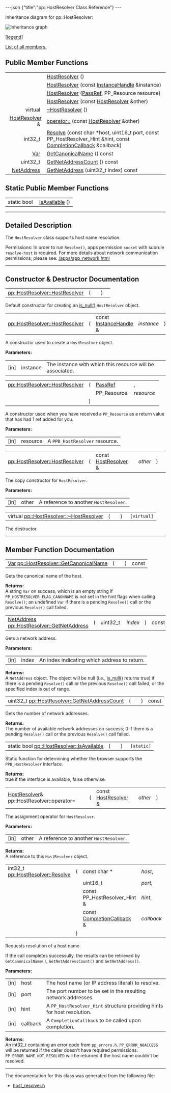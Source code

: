 ---json {"title":"pp::HostResolver Class Reference"} ---

Inheritance diagram for pp::HostResolver:

![Inheritance graph](/docs/native-client/pepper_stable/cpp/classpp_1_1_host_resolver__inherit__graph.png)

<span class="legend">\[[legend](/docs/native-client/pepper_stable/cpp/graph_legend/)\]</span>

[List of all members.](/docs/native-client/pepper_stable/cpp/classpp_1_1_host_resolver-members/)

Public Member Functions
-----------------------

<table><tbody><tr class="odd"><td style="text-align: right;"> </td><td><a href="/docs/native-client/pepper_stable/cpp/classpp_1_1_host_resolver#a98885c5eb6ba873ee54cbb657f9e43f5" class="el">HostResolver</a> ()</td></tr><tr class="even"><td style="text-align: right;"> </td><td><a href="/docs/native-client/pepper_stable/cpp/classpp_1_1_host_resolver#aea32a40269f4ad3dc9d9cbadc89bea4f" class="el">HostResolver</a> (const <a href="/docs/native-client/pepper_stable/cpp/classpp_1_1_instance_handle/" class="el">InstanceHandle</a> &amp;instance)</td></tr><tr class="odd"><td style="text-align: right;"> </td><td><a href="/docs/native-client/pepper_stable/cpp/classpp_1_1_host_resolver#adc4f2b44c8281920fbce2c4b93eddce2" class="el">HostResolver</a> (<a href="/docs/native-client/pepper_stable/cpp/namespacepp#a339083c1beec620267bf8b3c55decaa5" class="el">PassRef</a>, PP_Resource resource)</td></tr><tr class="even"><td style="text-align: right;"> </td><td><a href="/docs/native-client/pepper_stable/cpp/classpp_1_1_host_resolver#a74ea3a85ad41ded8128b188c821cdb28" class="el">HostResolver</a> (const <a href="/docs/native-client/pepper_stable/cpp/classpp_1_1_host_resolver/" class="el">HostResolver</a> &amp;other)</td></tr><tr class="odd"><td style="text-align: right;">virtual </td><td><a href="/docs/native-client/pepper_stable/cpp/classpp_1_1_host_resolver#ad4d39f4e863917bc881fc98c236c9f84" class="el">~HostResolver</a> ()</td></tr><tr class="even"><td style="text-align: right;"><a href="/docs/native-client/pepper_stable/cpp/classpp_1_1_host_resolver/" class="el">HostResolver</a> &amp; </td><td><a href="/docs/native-client/pepper_stable/cpp/classpp_1_1_host_resolver#ab773cb42d3130d6973a8743bc7aba7bd" class="el">operator=</a> (const <a href="/docs/native-client/pepper_stable/cpp/classpp_1_1_host_resolver/" class="el">HostResolver</a> &amp;other)</td></tr><tr class="odd"><td style="text-align: right;">int32_t </td><td><a href="/docs/native-client/pepper_stable/cpp/classpp_1_1_host_resolver#a894d4ae712b4b30e639f6d838c2f9d98" class="el">Resolve</a> (const char *host, uint16_t port, const PP_HostResolver_Hint &amp;hint, const <a href="/docs/native-client/pepper_stable/cpp/classpp_1_1_completion_callback/" class="el">CompletionCallback</a> &amp;callback)</td></tr><tr class="even"><td style="text-align: right;"><a href="/docs/native-client/pepper_stable/cpp/classpp_1_1_var/" class="el">Var</a> </td><td><a href="/docs/native-client/pepper_stable/cpp/classpp_1_1_host_resolver#aaa2e0834d48b8356f8f3185bc615611d" class="el">GetCanonicalName</a> () const</td></tr><tr class="odd"><td style="text-align: right;">uint32_t </td><td><a href="/docs/native-client/pepper_stable/cpp/classpp_1_1_host_resolver#ace959e4cb6fd0a51669f6eff64e08ae3" class="el">GetNetAddressCount</a> () const</td></tr><tr class="even"><td style="text-align: right;"><a href="/docs/native-client/pepper_stable/cpp/classpp_1_1_net_address/" class="el">NetAddress</a> </td><td><a href="/docs/native-client/pepper_stable/cpp/classpp_1_1_host_resolver#a3680cf97d53a80a536c5dc6441a4c6e7" class="el">GetNetAddress</a> (uint32_t index) const</td></tr></tbody></table>

Static Public Member Functions
------------------------------

<table><tbody><tr class="odd"><td style="text-align: right;">static bool </td><td><a href="/docs/native-client/pepper_stable/cpp/classpp_1_1_host_resolver#ad56c139fa37d665cbb7e33f4d592b421" class="el">IsAvailable</a> ()</td></tr></tbody></table>

------------------------------------------------------------------------

<span id="details" class="anchor" style="margin: 0;"></span>

Detailed Description
--------------------

The `HostResolver` class supports host name resolution.

Permissions: In order to run `Resolve()`, apps permission `socket` with subrule `resolve-host` is required. For more details about network communication permissions, please see: [/apps/app\_network.html](/apps/app_network.html)

------------------------------------------------------------------------

Constructor & Destructor Documentation
--------------------------------------

<span id="a98885c5eb6ba873ee54cbb657f9e43f5" class="anchor" style="margin: 0;"></span>

<table><tbody><tr class="odd"><td><a href="/docs/native-client/pepper_stable/cpp/classpp_1_1_host_resolver#a98885c5eb6ba873ee54cbb657f9e43f5" class="el">pp::HostResolver::HostResolver</a></td><td>(</td><td></td><td>)</td><td></td></tr></tbody></table>

Default constructor for creating an <a href="/docs/native-client/pepper_stable/cpp/classpp_1_1_resource#a859068e34cdc2dc0b78754c255323aa9" class="el" title="This functions determines if this resource is invalid or uninitialized.">is_null()</a> `HostResolver` object.

<span id="aea32a40269f4ad3dc9d9cbadc89bea4f" class="anchor" style="margin: 0;"></span>

<table><tbody><tr class="odd"><td><a href="/docs/native-client/pepper_stable/cpp/classpp_1_1_host_resolver#a98885c5eb6ba873ee54cbb657f9e43f5" class="el">pp::HostResolver::HostResolver</a></td><td>(</td><td>const <a href="/docs/native-client/pepper_stable/cpp/classpp_1_1_instance_handle/" class="el">InstanceHandle</a> &amp; </td><td><em>instance</em></td><td>)</td><td><code> [explicit]</code></td></tr></tbody></table>

A constructor used to create a `HostResolver` object.

**Parameters:**  
<table><tbody><tr class="odd"><td>[in]</td><td>instance</td><td>The instance with which this resource will be associated.</td></tr></tbody></table>

<span id="adc4f2b44c8281920fbce2c4b93eddce2" class="anchor" style="margin: 0;"></span>

<table><tbody><tr class="odd"><td><a href="/docs/native-client/pepper_stable/cpp/classpp_1_1_host_resolver#a98885c5eb6ba873ee54cbb657f9e43f5" class="el">pp::HostResolver::HostResolver</a></td><td>(</td><td><a href="/docs/native-client/pepper_stable/cpp/namespacepp#a339083c1beec620267bf8b3c55decaa5" class="el">PassRef</a> </td><td>,</td></tr><tr class="even"><td></td><td></td><td>PP_Resource </td><td><em>resource</em> </td></tr><tr class="odd"><td></td><td>)</td><td></td><td></td></tr></tbody></table>

A constructor used when you have received a `PP_Resource` as a return value that has had 1 ref added for you.

**Parameters:**  
<table><tbody><tr class="odd"><td>[in]</td><td>resource</td><td>A <code>PPB_HostResolver</code> resource.</td></tr></tbody></table>

<span id="a74ea3a85ad41ded8128b188c821cdb28" class="anchor" style="margin: 0;"></span>

<table><tbody><tr class="odd"><td><a href="/docs/native-client/pepper_stable/cpp/classpp_1_1_host_resolver#a98885c5eb6ba873ee54cbb657f9e43f5" class="el">pp::HostResolver::HostResolver</a></td><td>(</td><td>const <a href="/docs/native-client/pepper_stable/cpp/classpp_1_1_host_resolver/" class="el">HostResolver</a> &amp; </td><td><em>other</em></td><td>)</td><td></td></tr></tbody></table>

The copy constructor for `HostResolver`.

**Parameters:**  
<table><tbody><tr class="odd"><td>[in]</td><td>other</td><td>A reference to another <code>HostResolver</code>.</td></tr></tbody></table>

<span id="ad4d39f4e863917bc881fc98c236c9f84" class="anchor" style="margin: 0;"></span>

<table><tbody><tr class="odd"><td>virtual <a href="/docs/native-client/pepper_stable/cpp/classpp_1_1_host_resolver#ad4d39f4e863917bc881fc98c236c9f84" class="el">pp::HostResolver::~HostResolver</a></td><td>(</td><td></td><td>)</td><td><code> [virtual]</code></td></tr></tbody></table>

The destructor.

------------------------------------------------------------------------

Member Function Documentation
-----------------------------

<span id="aaa2e0834d48b8356f8f3185bc615611d" class="anchor" style="margin: 0;"></span>

<table><tbody><tr class="odd"><td><a href="/docs/native-client/pepper_stable/cpp/classpp_1_1_var/" class="el">Var</a> <a href="/docs/native-client/pepper_stable/cpp/classpp_1_1_host_resolver#aaa2e0834d48b8356f8f3185bc615611d" class="el">pp::HostResolver::GetCanonicalName</a></td><td>(</td><td></td><td>)</td><td>const</td></tr></tbody></table>

Gets the canonical name of the host.

**Returns:**  
A string `Var` on success, which is an empty string if `PP_HOSTRESOLVER_FLAG_CANONNAME` is not set in the hint flags when calling `Resolve()`; an undefined `Var` if there is a pending `Resolve()` call or the previous `Resolve()` call failed.

<span id="a3680cf97d53a80a536c5dc6441a4c6e7" class="anchor" style="margin: 0;"></span>

<table><tbody><tr class="odd"><td><a href="/docs/native-client/pepper_stable/cpp/classpp_1_1_net_address/" class="el">NetAddress</a> <a href="/docs/native-client/pepper_stable/cpp/classpp_1_1_host_resolver#a3680cf97d53a80a536c5dc6441a4c6e7" class="el">pp::HostResolver::GetNetAddress</a></td><td>(</td><td>uint32_t </td><td><em>index</em></td><td>)</td><td>const</td></tr></tbody></table>

Gets a network address.

**Parameters:**  
<table><tbody><tr class="odd"><td>[in]</td><td>index</td><td>An index indicating which address to return.</td></tr></tbody></table>

<!-- -->

**Returns:**  
A `NetAddress` object. The object will be null (i.e., <a href="/docs/native-client/pepper_stable/cpp/classpp_1_1_resource#a859068e34cdc2dc0b78754c255323aa9" class="el" title="This functions determines if this resource is invalid or uninitialized.">is_null()</a> returns true) if there is a pending `Resolve()` call or the previous `Resolve()` call failed, or the specified index is out of range.

<span id="ace959e4cb6fd0a51669f6eff64e08ae3" class="anchor" style="margin: 0;"></span>

<table><tbody><tr class="odd"><td>uint32_t <a href="/docs/native-client/pepper_stable/cpp/classpp_1_1_host_resolver#ace959e4cb6fd0a51669f6eff64e08ae3" class="el">pp::HostResolver::GetNetAddressCount</a></td><td>(</td><td></td><td>)</td><td>const</td></tr></tbody></table>

Gets the number of network addresses.

**Returns:**  
The number of available network addresses on success; 0 if there is a pending `Resolve()` call or the previous `Resolve()` call failed.

<span id="ad56c139fa37d665cbb7e33f4d592b421" class="anchor" style="margin: 0;"></span>

<table><tbody><tr class="odd"><td>static bool <a href="/docs/native-client/pepper_stable/cpp/classpp_1_1_host_resolver#ad56c139fa37d665cbb7e33f4d592b421" class="el">pp::HostResolver::IsAvailable</a></td><td>(</td><td></td><td>)</td><td><code> [static]</code></td></tr></tbody></table>

Static function for determining whether the browser supports the `PPB_HostResolver` interface.

**Returns:**  
true if the interface is available, false otherwise.

<span id="ab773cb42d3130d6973a8743bc7aba7bd" class="anchor" style="margin: 0;"></span>

<table><tbody><tr class="odd"><td><a href="/docs/native-client/pepper_stable/cpp/classpp_1_1_host_resolver/" class="el">HostResolver</a>&amp; pp::HostResolver::operator=</td><td>(</td><td>const <a href="/docs/native-client/pepper_stable/cpp/classpp_1_1_host_resolver/" class="el">HostResolver</a> &amp; </td><td><em>other</em></td><td>)</td><td></td></tr></tbody></table>

The assignment operator for `HostResolver`.

**Parameters:**  
<table><tbody><tr class="odd"><td>[in]</td><td>other</td><td>A reference to another <code>HostResolver</code>.</td></tr></tbody></table>

<!-- -->

**Returns:**  
A reference to this `HostResolver` object.

<span id="a894d4ae712b4b30e639f6d838c2f9d98" class="anchor" style="margin: 0;"></span>

<table><tbody><tr class="odd"><td>int32_t <a href="/docs/native-client/pepper_stable/cpp/classpp_1_1_host_resolver#a894d4ae712b4b30e639f6d838c2f9d98" class="el">pp::HostResolver::Resolve</a></td><td>(</td><td>const char * </td><td><em>host</em>,</td></tr><tr class="even"><td></td><td></td><td>uint16_t </td><td><em>port</em>,</td></tr><tr class="odd"><td></td><td></td><td>const PP_HostResolver_Hint &amp; </td><td><em>hint</em>,</td></tr><tr class="even"><td></td><td></td><td>const <a href="/docs/native-client/pepper_stable/cpp/classpp_1_1_completion_callback/" class="el">CompletionCallback</a> &amp; </td><td><em>callback</em> </td></tr><tr class="odd"><td></td><td>)</td><td></td><td></td></tr></tbody></table>

Requests resolution of a host name.

If the call completes successully, the results can be retrieved by `GetCanonicalName()`, `GetNetAddressCount()` and `GetNetAddress()`.

**Parameters:**  
<table><tbody><tr class="odd"><td>[in]</td><td>host</td><td>The host name (or IP address literal) to resolve.</td></tr><tr class="even"><td>[in]</td><td>port</td><td>The port number to be set in the resulting network addresses.</td></tr><tr class="odd"><td>[in]</td><td>hint</td><td>A <code>PP_HostResolver_Hint</code> structure providing hints for host resolution.</td></tr><tr class="even"><td>[in]</td><td>callback</td><td>A <code>CompletionCallback</code> to be called upon completion.</td></tr></tbody></table>

<!-- -->

**Returns:**  
An int32\_t containing an error code from `pp_errors.h`. `PP_ERROR_NOACCESS` will be returned if the caller doesn't have required permissions. `PP_ERROR_NAME_NOT_RESOLVED` will be returned if the host name couldn't be resolved.

------------------------------------------------------------------------

The documentation for this class was generated from the following file:

-   <a href="/docs/native-client/pepper_stable/cpp/host__resolver_8h/" class="el">host_resolver.h</a>
